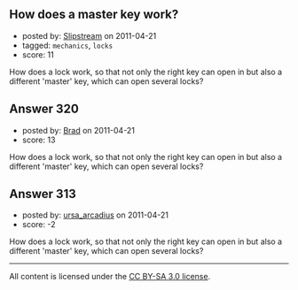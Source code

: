 ## How does a master key work?

- posted by: [Slipstream](https://stackexchange.com/users/-1/39-slipstream) on 2011-04-21
- tagged: `mechanics`, `locks`
- score: 11

How does a lock work, so that not only the right key can open in but also a different 'master' key, which can open several locks?


## Answer 320

- posted by: [Brad](https://stackexchange.com/users/-1/59-brad) on 2011-04-21
- score: 13

How does a lock work, so that not only the right key can open in but also a different 'master' key, which can open several locks?


## Answer 313

- posted by: [ursa_arcadius](https://stackexchange.com/users/-1/68-ursa-arcadius) on 2011-04-21
- score: -2

How does a lock work, so that not only the right key can open in but also a different 'master' key, which can open several locks?



---

All content is licensed under the [CC BY-SA 3.0 license](https://creativecommons.org/licenses/by-sa/3.0/).
